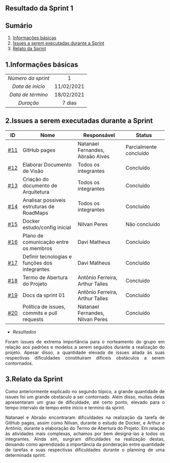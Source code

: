 ## Resultado da Sprint 1

## Sumário

1. [Informações básicas](#1.Informações-básicas)
2. [Issues a serem executadas durante a Sprint](#2.Issues-a-serem-executadas-durante-a-Sprint)
3. [Relato da Sprint](#3.Relato-da-Sprint )


## 1.Informações básicas

| | |
|:--:|:--:|
|*Número da sprint*|1|
|*Data de início*|11/02/2021|
|*Data de término*|18/02/2021|
|*Duração*|7 dias|



## 2.Issues a serem executadas durante a Sprint

|ID|Nome |Responsável |Status|
|--|--|--|--|
|[#11](https://github.com/fga-eps-mds/MDS-2020-2-G7/issues/1)|GitHub pages|Natanael Fernandes, Abraão Alves|Parcialmente concluído|
|[#12](https://github.com/fga-eps-mds/MDS-2020-2-G7/issues/4)|Elaborar Documento de Visão|Todos os integrantes|Concluído|
|[#13](https://github.com/fga-eps-mds/MDS-2020-2-G7/issues/5)|Criação do documento de Arquitetura|Todos os integrantes|Concluído|
|[#14](https://github.com/fga-eps-mds/MDS-2020-2-G7/issues/6)|Analisar possiveis estruturas de RoadMaps|Todos os integrantes|Concluído|
|[#15](https://github.com/fga-eps-mds/MDS-2020-2-G7/issues/7)|Docker estudo/config inicial|Nilvan Peres|Não concluído|
|[#16](https://github.com/fga-eps-mds/MDS-2020-2-G7/issues/7)|Plano de comunicação entre os membros|Davi Matheus|Concluído|
|[#17](https://github.com/fga-eps-mds/MDS-2020-2-G7/issues/7)|Definir tecnologias e funções dos integrantes|Davi Matheus|Concluído|
|[#18](https://github.com/fga-eps-mds/MDS-2020-2-G7/issues/7)|Termo de Abertura do Projeto |Antônio Ferreira, Arthur Talles|Concluído|
|[#19](https://github.com/fga-eps-mds/MDS-2020-2-G7/issues/7)|Docs da sprint 01|Antônio Ferreira, Arthur Talles |Concluído|
|[#20](https://github.com/fga-eps-mds/MDS-2020-2-G7/issues/7)|Política de issues, commits e pull requests|Natanael Fernandes, Nilvan Peres |Concluído|

 - *Resultados*
 <div style="text-align: justify"> Foram issues de extrema importância para o norteamento do grupo em relação aos padrões e modelos a serem seguidos durante a realização do projeto. Apesar disso, a quantidade elevada de issues aliada às suas respectivas dificuldades constituíram difíceis obstáculos a serem contornados.
  </div>

## 3.Relato da Sprint 
    

  <div style="text-align: justify"> Como anteriormente explicado no segundo tópico, a grande quantidade de issues foi um grande obstáculo a ser contornado. Além disso, muitas delas apresentaram um grau de dificuldade, até certo ponto, elevado para o tempo intervalo de tempo entre início e termino da sprint.

  Natanael e Abraão encontraram dificuldades na realização da tarefa de GitHub pages, assim como Nilvan, durante o estudo de Docker, e Arthur e Antônio, durante a elaboração do Termo de Abertura do Projeto.
  Em relação às atividades mais complexas, achamos por bem designá-las a todos os integrantes. Ainda sim, surgiram dificuldades na realização destas, deixando como aprendizado a importância da ponderação entre quantidade de tarefas e suas respectivas dificuldades durante o planning de uma determinada sprint.
     </div>